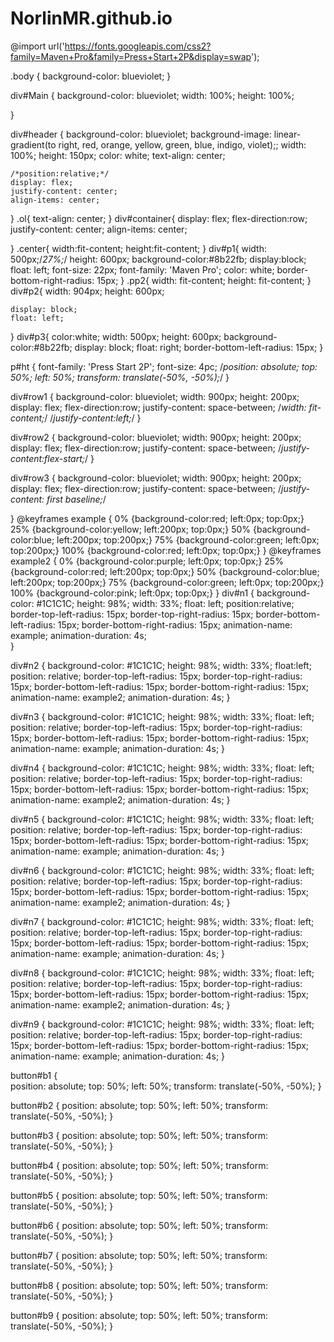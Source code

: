 # NorlinMR.github.io
@import url('https://fonts.googleapis.com/css2?family=Maven+Pro&family=Press+Start+2P&display=swap');

.body {
    background-color: blueviolet;
}

div#Main {
    background-color: blueviolet;
    width: 100%;
    height: 100%;

}

div#header {
    background-color: blueviolet;
    background-image: linear-gradient(to right, red, orange, yellow, green, blue, indigo, violet);;
    width: 100%;
    height: 150px;
    color: white;
    text-align: center;

    /*position:relative;*/
    display: flex;
    justify-content: center;
    align-items: center;
}
.ol{
    text-align: center;
}
div#container{
    display: flex;
    flex-direction:row;
    justify-content: center;
    align-items: center;

}
.center{
    width:fit-content;
    height:fit-content;
}
div#p1{
    width: 500px;/*27%;*/
    height: 600px;
    background-color:#8b22fb;
    display:block;
    float: left;
    font-size: 22px;
    font-family: 'Maven Pro';
    color: white;
    border-bottom-right-radius: 15px;
}
.pp2{
    width: fit-content;
    height: fit-content;
}
div#p2{
    width: 904px;
    height: 600px;
    
    display: block;
    float: left;
}
div#p3{
    color:white;
    width: 500px;
    height: 600px;
    background-color:#8b22fb;
    display: block;
    float: right;
    border-bottom-left-radius: 15px;
}

p#ht {
    font-family: 'Press Start 2P';
    font-size: 4pc;
    /*position: absolute;
    top: 50%;
    left: 50%;
    transform: translate(-50%, -50%);*/
}

div#row1 {
    background-color: blueviolet;
    width: 900px;
    height: 200px;
    display: flex;
	flex-direction:row;
    justify-content: space-between;
	/*width: fit-content;*/
    /*justify-content:left;*/
}

div#row2 {
    background-color: blueviolet;
    width: 900px;
    height: 200px;
    display: flex;
    flex-direction:row;
    justify-content: space-between;
    /*justify-content:flex-start;*/
}

div#row3 {
    background-color: blueviolet;
    width: 900px;
    height: 200px;
    display: flex;
    flex-direction:row;
    justify-content: space-between;
    /*justify-content: first baseline;*/

}
@keyframes example {
    0%   {background-color:red; left:0px; top:0px;}
    25%  {background-color:yellow; left:200px; top:0px;}
    50%  {background-color:blue; left:200px; top:200px;}
    75%  {background-color:green; left:0px; top:200px;}
    100% {background-color:red; left:0px; top:0px;}
}
    @keyframes example2 {
        0%   {background-color:purple; left:0px; top:0px;}
        25%  {background-color:red; left:200px; top:0px;}
        50%  {background-color:blue; left:200px; top:200px;}
        75%  {background-color:green; left:0px; top:200px;}
        100% {background-color:pink; left:0px; top:0px;}
        }
div#n1 {
    background-color: #1C1C1C;
    height: 98%;
    width: 33%;
    float: left;
    position:relative;
    border-top-left-radius: 15px;
    border-top-right-radius: 15px;
    border-bottom-left-radius: 15px;
    border-bottom-right-radius: 15px;
    animation-name: example;
    animation-duration: 4s;    
}

div#n2 {
    background-color: #1C1C1C;
    height: 98%;
    width: 33%;
    float:left;
    position: relative;
    border-top-left-radius: 15px;
    border-top-right-radius: 15px;
    border-bottom-left-radius: 15px;
    border-bottom-right-radius: 15px;
    animation-name: example2;
    animation-duration: 4s;
}

div#n3 {
    background-color: #1C1C1C;
    height: 98%;
    width: 33%;
    float: left;
    position: relative;
    border-top-left-radius: 15px;
    border-top-right-radius: 15px;
    border-bottom-left-radius: 15px;
    border-bottom-right-radius: 15px;
    animation-name: example;
    animation-duration: 4s;
}

div#n4 {
    background-color: #1C1C1C;
    height: 98%;
    width: 33%;
    float: left;
    position: relative;
    border-top-left-radius: 15px;
    border-top-right-radius: 15px;
    border-bottom-left-radius: 15px;
    border-bottom-right-radius: 15px;
    animation-name: example2;
    animation-duration: 4s;
}

div#n5 {
    background-color: #1C1C1C;
    height: 98%;
    width: 33%;
    float: left;
    position: relative;
    border-top-left-radius: 15px;
    border-top-right-radius: 15px;
    border-bottom-left-radius: 15px;
    border-bottom-right-radius: 15px;
    animation-name: example;
    animation-duration: 4s;
}

div#n6 {
    background-color: #1C1C1C;
    height: 98%;
    width: 33%;
    float: left;
    position: relative;
    border-top-left-radius: 15px;
    border-top-right-radius: 15px;
    border-bottom-left-radius: 15px;
    border-bottom-right-radius: 15px;
    animation-name: example2;
    animation-duration: 4s;
}

div#n7 {
    background-color: #1C1C1C;
    height: 98%;
    width: 33%;
    float: left;
    position: relative;
    border-top-left-radius: 15px;
    border-top-right-radius: 15px;
    border-bottom-left-radius: 15px;
    border-bottom-right-radius: 15px;
    animation-name: example;
    animation-duration: 4s;
}

div#n8 {
    background-color: #1C1C1C;
    height: 98%;
    width: 33%;
    float: left;
    position: relative;
    border-top-left-radius: 15px;
    border-top-right-radius: 15px;
    border-bottom-left-radius: 15px;
    border-bottom-right-radius: 15px;
    animation-name: example2;
    animation-duration: 4s;
}

div#n9 {
    background-color: #1C1C1C;
    height: 98%;
    width: 33%;
    float: left;
    position: relative;
    border-top-left-radius: 15px;
    border-top-right-radius: 15px;
    border-bottom-left-radius: 15px;
    border-bottom-right-radius: 15px;
    animation-name: example;
    animation-duration: 4s;
}

button#b1 {    
    position: absolute;
    top: 50%;
    left: 50%;
    transform: translate(-50%, -50%);
}

button#b2 {
    position: absolute;
    top: 50%;
    left: 50%;
    transform: translate(-50%, -50%);
}

button#b3 {
    position: absolute;
    top: 50%;
    left: 50%;
    transform: translate(-50%, -50%);
}

button#b4 {
    position: absolute;
    top: 50%;
    left: 50%;
    transform: translate(-50%, -50%);
}

button#b5 {
    position: absolute;
    top: 50%;
    left: 50%;
    transform: translate(-50%, -50%);
}

button#b6 {
    position: absolute;
    top: 50%;
    left: 50%;
    transform: translate(-50%, -50%);
}

button#b7 {
    position: absolute;
    top: 50%;
    left: 50%;
    transform: translate(-50%, -50%);
}

button#b8 {
    position: absolute;
    top: 50%;
    left: 50%;
    transform: translate(-50%, -50%);
}

button#b9 {
    position: absolute;
    top: 50%;
    left: 50%;
    transform: translate(-50%, -50%);
}
